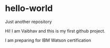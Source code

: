 # hello-world
Just another repository

Hi! I am Vaibhav and this is my first github project.

I am preparing for IBM Watson certification
